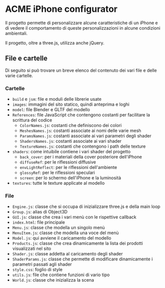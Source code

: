 # ACME iPhone configurator

Il progetto permette di personalizzare alcune caratteristiche di un iPhone e di vedere il comportamento di queste personalizzazioni in alcune condizioni ambientali.

Il progetto, oltre a three.js, utilizza anche jQuery.

## File e cartelle

Di seguito si può trovare un breve elenco del contenuto dei vari file e delle varie cartelle.

### Cartelle

* `build` e `jsm`: file e moduli delle librerie usate
* `images`: immagini del sito statico, quindi anteprima e loghi
* `model`: file Blender e GLTF del modello
* `References`: file JavaScript che contengono costanti per facilitare la scrittura del codice
  - `ColorNames.js`: costanti che definiscono dei colori
  - `MeshesNames.js`: costanti associate ai nomi delle varie mesh
  - `ParamsNames.js`: costanti associate ai vari parametri degli shader
  - `ShadersNames.js`: costanti associate ai vari shader
  - `TextureNames.js`: costanti che contengono i path delle texture
* `shaders`: come intuibile contiene i vari shader del progetto
  - `back_cover`: per i materiali della cover posteriore dell'iPhone
  - `diffuseRef`: per le riflessioni diffusive
  - `envLightReflect`: per le riflessioni dell'ambiente
  - `glossyRef`: per le riflessioni speculari
  - `screen`: per lo schermo dell'iPhone e la luminosità
* `textures`: tutte le texture applicate al modello

### File

* `Engine.js`: classe che si occupa di inizializzare three.js e della main loop
* `Group.js`: alias di Object3D
* `GUI.js`: classe che crea i vari menù con le rispettive callback
* `index.html`: file principale
* `Menu.js`: classe che modella un singolo menù
* `MenuItem.js`: classe che modella una voce del menù
* `Model.js`: qui avviene il caricamento del modello
* `Products.js`: classe che crea dinamicamente la lista dei prodotti visualizzati nel sito
* `Shader.js`: classe addetta al caricamento degli shader
* `ShaderParams.js`: classe che permette di modificare dinamicamente i parametri passati agli shader
* `style.css`: foglio di style
* `utils.js`: file che contiene funzioni di vario tipo
* `World.js`: classe che inizializza la scena